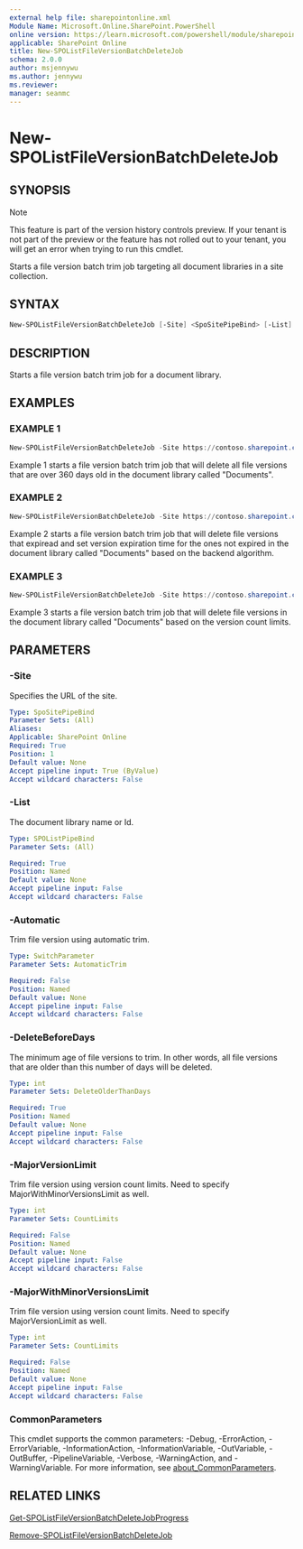 ```yaml
---
external help file: sharepointonline.xml
Module Name: Microsoft.Online.SharePoint.PowerShell
online version: https://learn.microsoft.com/powershell/module/sharepoint-online/new-spolistfileversionbatchdeletejob
applicable: SharePoint Online
title: New-SPOListFileVersionBatchDeleteJob
schema: 2.0.0
author: msjennywu
ms.author: jennywu
ms.reviewer:
manager: seanmc
---
```


# New-SPOListFileVersionBatchDeleteJob

## SYNOPSIS

> [!NOTE]
> This feature is part of the version history controls preview. If your tenant is not part of the preview or the feature has not rolled out to your tenant, you will get an error when trying to run this cmdlet.

Starts a file version batch trim job targeting all document libraries in a site collection.

## SYNTAX

```powershell
New-SPOListFileVersionBatchDeleteJob [-Site] <SpoSitePipeBind> [-List] <SpoListPipeBind> [-Automatic] [-DeleteBeforeDays <Int32>] [-MajorVersionLimit <Int32>] [-MajorWithMinorVersionsLimit <Int32>] [<CommonParameters>]
```

## DESCRIPTION

Starts a file version batch trim job for a document library.

## EXAMPLES

### EXAMPLE 1

```powershell
New-SPOListFileVersionBatchDeleteJob -Site https://contoso.sharepoint.com/sites/site1 -List "Documents" -DeleteBeforeDays 360
```

Example 1 starts a file version batch trim job that will delete all file versions that are over 360 days old in the document library called "Documents".

### EXAMPLE 2

```powershell
New-SPOListFileVersionBatchDeleteJob -Site https://contoso.sharepoint.com/sites/site1 -List "Documents" -Automatic
```

Example 2 starts a file version batch trim job that will delete file versions that expiread and set version expiration time for the ones not expired in the document library called "Documents" based on the backend algorithm.

### EXAMPLE 3

```powershell
New-SPOListFileVersionBatchDeleteJob -Site https://contoso.sharepoint.com/sites/site1 -List "Documents" -MajorVersionLimit 30 -MajorWithMinorVersionsLimit 10
```

Example 3 starts a file version batch trim job that will delete file versions in the document library called "Documents" based on the version count limits.

## PARAMETERS

### -Site

Specifies the URL of the site.

```yaml
Type: SpoSitePipeBind
Parameter Sets: (All)
Aliases:
Applicable: SharePoint Online
Required: True
Position: 1
Default value: None
Accept pipeline input: True (ByValue)
Accept wildcard characters: False
```

### -List

The document library name or Id.

```yaml
Type: SPOListPipeBind
Parameter Sets: (All)

Required: True
Position: Named
Default value: None
Accept pipeline input: False
Accept wildcard characters: False
```

### -Automatic
Trim file version using automatic trim.

```yaml
Type: SwitchParameter
Parameter Sets: AutomaticTrim

Required: False
Position: Named
Default value: None
Accept pipeline input: False
Accept wildcard characters: False
```

### -DeleteBeforeDays
The minimum age of file versions to trim. In other words, all file versions that are older than this number of days will be deleted.

```yaml
Type: int
Parameter Sets: DeleteOlderThanDays

Required: True
Position: Named
Default value: None
Accept pipeline input: False
Accept wildcard characters: False
```

### -MajorVersionLimit
Trim file version using version count limits. Need to specify MajorWithMinorVersionsLimit as well.

```yaml
Type: int
Parameter Sets: CountLimits

Required: False
Position: Named
Default value: None
Accept pipeline input: False
Accept wildcard characters: False
```

### -MajorWithMinorVersionsLimit
Trim file version using version count limits. Need to specify MajorVersionLimit as well.

```yaml
Type: int
Parameter Sets: CountLimits

Required: False
Position: Named
Default value: None
Accept pipeline input: False
Accept wildcard characters: False
```

### CommonParameters

This cmdlet supports the common parameters: -Debug, -ErrorAction, -ErrorVariable, -InformationAction, -InformationVariable, -OutVariable, -OutBuffer, -PipelineVariable, -Verbose, -WarningAction, and -WarningVariable. For more information, see [about_CommonParameters](https://go.microsoft.com/fwlink/?LinkID=113216).

## RELATED LINKS

[Get-SPOListFileVersionBatchDeleteJobProgress](Get-SPOListFileVersionBatchDeleteJobProgress.md)

[Remove-SPOListFileVersionBatchDeleteJob](Remove-SPOListFileVersionBatchDeleteJob.md)